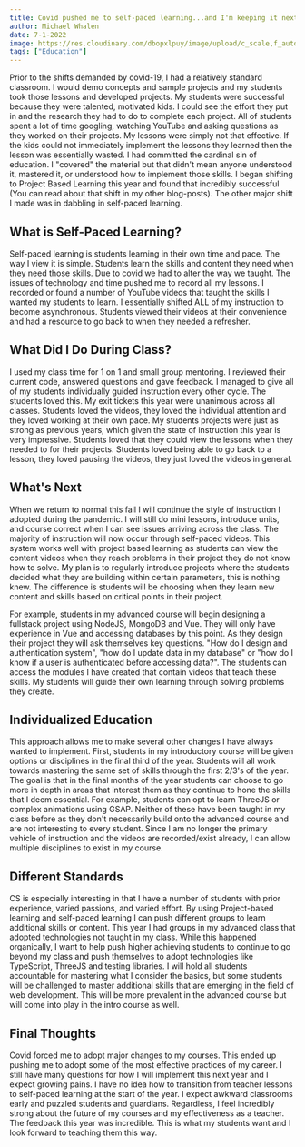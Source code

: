 ```yaml
---
title: Covid pushed me to self-paced learning...and I'm keeping it next year 
author: Michael Whalen
date: 7-1-2022
image: https://res.cloudinary.com/dbopxlpuy/image/upload/c_scale,f_auto,q_auto,w_800/v1650996021/Articles/annie-spratt-QckxruozjRg-unsplash_jcl9kv.jpg
tags: ["Education"]
---
```


Prior to the shifts demanded by covid-19, I had a relatively standard classroom. I would demo concepts and sample projects and my students took those lessons and developed projects. My students were successful because they were talented, motivated kids. I could see the effort they put in and the research they had to do to complete each project. All of students spent a lot of time googling, watching YouTube and asking questions as they worked on their projects. My lessons were simply not that effective. If the kids could not immediately implement the lessons they learned then the lesson was essentially wasted. I had committed the cardinal sin of education. I "covered" the material but that didn't mean anyone understood it, mastered it, or understood how to implement those skills.  I began shifting to Project Based Learning this year and found that incredibly successful (You can read about that shift in my other blog-posts). The other major shift I made was in dabbling in self-paced learning. 

##  What is Self-Paced Learning?

Self-paced learning is students learning in their own time and pace. The way I view it is simple. Students learn the skills and content they need when they need those skills. Due to covid we had to alter the way we taught. The issues of technology and time pushed me to record all my lessons. I recorded or found a number of YouTube videos that taught the skills I wanted my students to learn. I essentially shifted ALL of my instruction to become asynchronous. Students viewed their videos at their convenience and had a resource to go back to when they needed a refresher. 

## What Did I Do During Class?

I used my class time for 1 on 1 and small group mentoring. I reviewed their current code, answered questions and gave feedback. I managed to give all of my students individually guided instruction every other cycle. The students loved this. My exit tickets this year were unanimous across all classes. Students loved the videos, they loved the individual attention and they loved working at their own pace. My students projects were just as strong as previous years, which given the state of instruction this year is very impressive. Students loved that they could view the lessons when they needed to for their projects. Students loved being able to go back to a lesson, they loved pausing the videos, they just loved the videos in general. 

## What's Next

When we return to normal this fall I will continue the style of instruction I adopted during the pandemic. I will still do mini lessons, introduce units, and course correct when I can see issues arriving across the class. The majority of instruction will now occur through self-paced videos. This system works well with project based learning as students can view the content videos when they reach problems in their project they do not know how to solve. My plan is to regularly introduce projects where the students decided what they are building within certain parameters, this is nothing knew. The difference is students will be choosing when they learn new content and skills based on critical points in their project. 

For example, students in my advanced course will begin designing a fullstack project using NodeJS, MongoDB and Vue. They will only have experience in Vue and accessing databases by this point. As they design their project they will ask themselves key questions. "How do I design and authentication system", "how do I update data in my database" or "how do I know if a user is authenticated before accessing data?". The students can access the modules I have created that contain videos that teach these skills. My students will guide their own learning through solving problems they create. 

## Individualized Education

This approach allows me to make several other changes I have always wanted to implement. First, students in my introductory course will be given options or disciplines in the final third of the year. Students will all work towards mastering the same set of skills through the first 2/3's of the year. The goal is that in the final months of the year students can choose to go more in depth in areas that interest them as they continue to hone the skills that I deem essential. For example, students can opt to learn ThreeJS or complex animations using GSAP. Neither of these have been taught in my class before as they don't necessarily build onto the advanced course and are not interesting to every student. Since I am no longer the primary vehicle of instruction and the videos are recorded/exist already, I can allow multiple disciplines to exist in my course. 

## Different Standards

CS is especially interesting in that I have a number of students with prior experience, varied passions, and varied effort. By using Project-based learning and self-paced learning I can push different groups to learn additional skills or content. This year I had groups in my advanced class that adopted technologies not taught in my class. While this happened organically, I want to help push higher achieving students to continue to go beyond my class and push themselves to adopt technologies like TypeScript, ThreeJS and testing libraries. I will hold all students accountable for mastering what I consider the basics, but some students will be challenged to master additional skills that are emerging in the field of web development. This will be more prevalent in the advanced course but will come into play in the intro course as well. 

## Final Thoughts

Covid forced me to adopt major changes to my courses. This ended up pushing me to adopt some of the most effective practices of my career. I still have many questions for how I will implement this next year and  I expect growing pains. I have no idea how to transition  from teacher lessons to self-paced learning at the start of the year. I expect awkward classrooms early and puzzled students and guardians. Regardless, I feel incredibly strong about the future of my courses and my effectiveness as a teacher. The feedback this year was incredible. This is what my students want and I look forward to teaching them this way. 